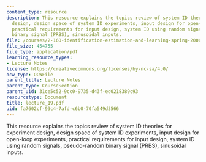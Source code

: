 ```yaml
---
content_type: resource
description: This resource explains the topics review of system ID theories for experiment
  design, design space of system ID experiments, input design for open-loop experiments,
  practical requirements for input design, system ID using random signals, pseudo-random
  binary signal (PRBS), sinusoidal inputs.
file: /courses/2-160-identification-estimation-and-learning-spring-2006/fa7602cf93c47afdc6b070fa549d3566_lecture_19.pdf
file_size: 454755
file_type: application/pdf
learning_resource_types:
- Lecture Notes
license: https://creativecommons.org/licenses/by-nc-sa/4.0/
ocw_type: OCWFile
parent_title: Lecture Notes
parent_type: CourseSection
parent_uid: 31ce5c52-9cc0-9735-d43f-ed0218389c93
resourcetype: Document
title: lecture_19.pdf
uid: fa7602cf-93c4-7afd-c6b0-70fa549d3566
---
```

This resource explains the topics review of system ID theories for experiment design, design space of system ID experiments, input design for open-loop experiments, practical requirements for input design, system ID using random signals, pseudo-random binary signal (PRBS), sinusoidal inputs.